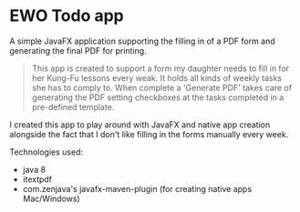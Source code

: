 # EWO Todo app

A simple JavaFX application supporting the filling in of a PDF form and generating the final PDF for printing.

> This app is created to support a form my daughter needs to fill in for her Kung-Fu lessons every weak.
It holds all kinds of weekly tasks she has to comply to. When complete a 'Generate PDF' takes care of generating
the PDF setting checkboxes at the tasks completed in a pre-defined template.

I created this app to play around with JavaFX and native app creation alongside the fact that I don't like
filling in the forms manually every week.

Technologies used:
* java 8
* itextpdf
* com.zenjava's javafx-maven-plugin (for creating native apps Mac/Windows)


